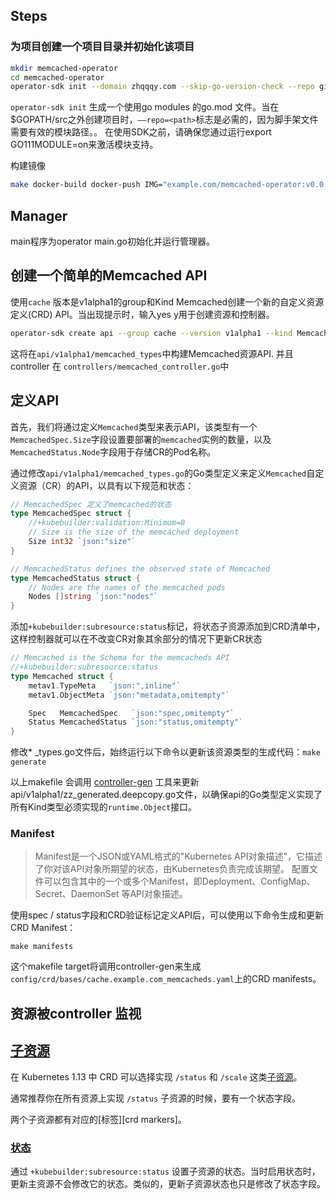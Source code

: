 ## Steps
### 为项目创建一个项目目录并初始化该项目
```bash
mkdir memcached-operator
cd memcached-operator
operator-sdk init --domain zhqqqy.com --skip-go-version-check --repo github.com/zhqqqy/memcached-operator #最后一个参数用作GitHub开源
```
`operator-sdk init` 生成一个使用go modules 的go.mod 文件。当在$GOPATH/src之外创建项目时，`——repo=<path>`标志是必需的，因为脚手架文件需要有效的模块路径。。
在使用SDK之前，请确保您通过运行export GO111MODULE=on来激活模块支持。


构建镜像
```bash
make docker-build docker-push IMG="example.com/memcached-operator:v0.0.1"
```

## Manager
main程序为operator main.go初始化并运行管理器。

## 创建一个简单的Memcached API
使用`cache` 版本是v1alpha1的group和Kind Memcached创建一个新的自定义资源定义(CRD) API。当出现提示时，输入yes y用于创建资源和控制器。
```bash
operator-sdk create api --group cache --version v1alpha1 --kind Memcached --resource --controller
```
这将在`api/v1alpha1/memcached_types`中构建Memcached资源API. 并且controller 在 `controllers/memcached_controller.go`中

## 定义API

首先，我们将通过定义`Memcached`类型来表示API，该类型有一个`MemcachedSpec.Size`字段设置要部署的`memcached`实例的数量，以及`MemcachedStatus.Node`字段用于存储CR的Pod名称。



通过修改`api/v1alpha1/memcached_types.go`的Go类型定义来定义`Memcached`自定义资源（CR）的API，以具有以下规范和状态：

```go
// MemcachedSpec 定义了memcached的状态
type MemcachedSpec struct {
	//+kubebuilder:validation:Minimum=0
	// Size is the size of the memcached deployment
	Size int32 `json:"size"`
}

// MemcachedStatus defines the observed state of Memcached
type MemcachedStatus struct {
	// Nodes are the names of the memcached pods
	Nodes []string `json:"nodes"`
}
```

添加`+kubebuilder:subresource:status`标记，将状态子资源添加到CRD清单中，这样控制器就可以在不改变CR对象其余部分的情况下更新CR状态

```go
// Memcached is the Schema for the memcacheds API
//+kubebuilder:subresource:status
type Memcached struct {
	metav1.TypeMeta   `json:",inline"`
	metav1.ObjectMeta `json:"metadata,omitempty"`

	Spec   MemcachedSpec   `json:"spec,omitempty"`
	Status MemcachedStatus `json:"status,omitempty"`
}
```

修改* _types.go文件后，始终运行以下命令以更新该资源类型的生成代码：`make generate`

以上makefile 会调用 [controller-gen](https://sigs.k8s.io/controller-tools) 工具来更新api/v1alpha1/zz_generated.deepcopy.go文件，以确保api的Go类型定义实现了所有Kind类型必须实现的`runtime.Object`接口。

### Manifest

> Manifest是一个JSON或YAML格式的"Kubernetes API对象描述"，它描述了你对该API对象所期望的状态，由Kubernetes负责完成该期望。 配置文件可以包含其中的一个或多个Manifest，即Deployment、ConfigMap、Secret、DaemonSet 等API对象描述。

使用spec / status字段和CRD验证标记定义API后，可以使用以下命令生成和更新CRD Manifest：

```shell
make manifests
```

这个makefile target将调用controller-gen来生成`config/crd/bases/cache.example.com_memcacheds.yaml`上的CRD manifests。

## 资源被controller 监视











## [子资源](https://cloudnative.to/kubebuilder/reference/generating-crd.html#子资源)

在 Kubernetes 1.13 中 CRD 可以选择实现 `/status` 和 `/scale` 这类[子资源](https://kubernetes.io/docs/tasks/access-kubernetes-api/custom-resources/custom-resource-definitions/#status-subresource)。

通常推荐你在所有资源上实现 `/status` 子资源的时候，要有一个状态字段。

两个子资源都有对应的[标签][crd markers]。

### [状态](https://cloudnative.to/kubebuilder/reference/generating-crd.html#状态)

通过 `+kubebuilder:subresource:status` 设置子资源的状态。当时启用状态时，更新主资源不会修改它的状态。类似的，更新子资源状态也只是修改了状态字段。
